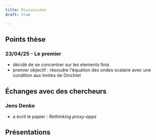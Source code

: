 ```yaml
---
title: Discussions
draft: true

---
```


## Points thèse
### 23/04/25 - Le premier
- décidé de se concentrer sur les elements finis
- premier objectif : résoudre l'équation des ondes scalaire avec une condition aux limites de Dirichlet


## Échanges avec des chercheurs
### Jens Denke
- a écrit le papier : *Rethinking proxy-apps*


## Présentations

